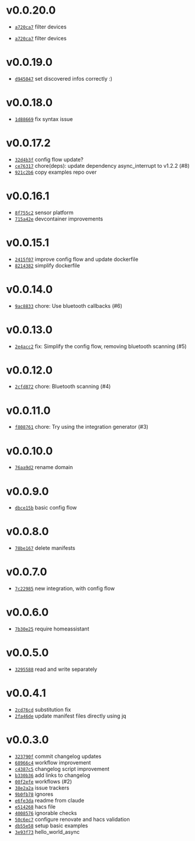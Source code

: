 # v0.0.20.0
 * [`a720ca7`](https://github.com/lucaspopp0/ha-smart-switches-integration/commit/a720ca7) filter devices

 * [`a720ca7`](https://github.com/lucaspopp0/ha-smart-switches-integration/commit/a720ca7) filter devices

# v0.0.19.0
 * [`d945047`](https://github.com/lucaspopp0/ha-smart-switches-integration/commit/d945047) set discovered infos correctly :)

# v0.0.18.0
 * [`1d88669`](https://github.com/lucaspopp0/ha-smart-switches-integration/commit/1d88669) fix syntax issue

# v0.0.17.2
 * [`32d4b3f`](https://github.com/lucaspopp0/ha-smart-switches-integration/commit/32d4b3f) config flow update?
 * [`ce76317`](https://github.com/lucaspopp0/ha-smart-switches-integration/commit/ce76317) chore(deps): update dependency async_interrupt to v1.2.2 (#8)
 * [`921c2b6`](https://github.com/lucaspopp0/ha-smart-switches-integration/commit/921c2b6) copy examples repo over

# v0.0.16.1
 * [`8f755c2`](https://github.com/lucaspopp0/ha-smart-switches-integration/commit/8f755c2) sensor platform
 * [`715a42e`](https://github.com/lucaspopp0/ha-smart-switches-integration/commit/715a42e) devcontainer improvements

# v0.0.15.1
 * [`2415f07`](https://github.com/lucaspopp0/ha-smart-switches-integration/commit/2415f07) improve config flow and update dockerfile
 * [`8214382`](https://github.com/lucaspopp0/ha-smart-switches-integration/commit/8214382) simplify dockerfile

# v0.0.14.0
 * [`9ac8833`](https://github.com/lucaspopp0/ha-smart-switches-integration/commit/9ac8833) chore: Use bluetooth callbacks (#6)

# v0.0.13.0
 * [`2e4acc2`](https://github.com/lucaspopp0/ha-smart-switches-integration/commit/2e4acc2) fix: Simplify the config flow, removing bluetooth scanning (#5)

# v0.0.12.0
 * [`2cfd872`](https://github.com/lucaspopp0/ha-smart-switches-integration/commit/2cfd872) chore: Bluetooth scanning (#4)

# v0.0.11.0
 * [`f808761`](https://github.com/lucaspopp0/ha-smart-switches-integration/commit/f808761) chore: Try using the integration generator (#3)

# v0.0.10.0
 * [`76aa9d2`](https://github.com/lucaspopp0/ha-smart-switches-integration/commit/76aa9d2) rename domain

# v0.0.9.0
 * [`dbce15b`](https://github.com/lucaspopp0/ha-smart-switches-integration/commit/dbce15b) basic config flow

# v0.0.8.0
 * [`78be167`](https://github.com/lucaspopp0/ha-smart-switches-integration/commit/78be167) delete manifests

# v0.0.7.0
 * [`7c22985`](https://github.com/lucaspopp0/ha-smart-switches-integration/commit/7c22985) new integration, with config flow

# v0.0.6.0
 * [`7b30e25`](https://github.com/lucaspopp0/ha-smart-switches-integration/commit/7b30e25) require homeassistant

# v0.0.5.0
 * [`3295588`](https://github.com/lucaspopp0/ha-smart-switches-integration/commit/3295588) read and write separately

# v0.0.4.1
 * [`2cd76cd`](https://github.com/lucaspopp0/ha-smart-switches-integration/commit/2cd76cd) substitution fix
 * [`2fa46de`](https://github.com/lucaspopp0/ha-smart-switches-integration/commit/2fa46de) update manifest files directly using jq

# v0.0.3.0
 * [`323790f`](https://github.com/lucaspopp0/ha-smart-switches-integration/commit/323790f) commit changelog updates
 * [`68966c4`](https://github.com/lucaspopp0/ha-smart-switches-integration/commit/68966c4) workflow improvement
 * [`c4387c5`](https://github.com/lucaspopp0/ha-smart-switches-integration/commit/c4387c5) changelog script improvement
 * [`b330b36`](https://github.com/lucaspopp0/ha-smart-switches-integration/commit/b330b36) add links to changelog
 * [`00f2efe`](https://github.com/lucaspopp0/ha-smart-switches-integration/commit/00f2efe) workflows (#2)
 * [`38e2a2a`](https://github.com/lucaspopp0/ha-smart-switches-integration/commit/38e2a2a) issue trackers
 * [`9b0fb78`](https://github.com/lucaspopp0/ha-smart-switches-integration/commit/9b0fb78) ignores
 * [`e6fe3da`](https://github.com/lucaspopp0/ha-smart-switches-integration/commit/e6fe3da) readme from claude
 * [`e514268`](https://github.com/lucaspopp0/ha-smart-switches-integration/commit/e514268) hacs file
 * [`4008576`](https://github.com/lucaspopp0/ha-smart-switches-integration/commit/4008576) ignorable checks
 * [`50c6ec7`](https://github.com/lucaspopp0/ha-smart-switches-integration/commit/50c6ec7) configure renovate and hacs validation
 * [`db55e58`](https://github.com/lucaspopp0/ha-smart-switches-integration/commit/db55e58) setup basic examples
 * [`3e93f73`](https://github.com/lucaspopp0/ha-smart-switches-integration/commit/3e93f73) hello_world_async
